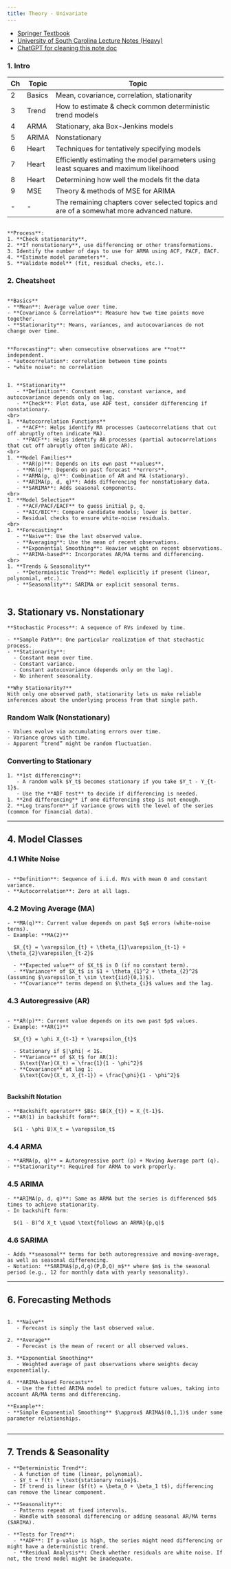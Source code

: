 ```yaml
---
title: Theory - Univariate
---
```


- [Springer Textbook](https://mybiostats.wordpress.com/wp-content/uploads/2015/03/time-series-analysis-with-applications-in-r-cryer-and-chan.pdf)
- [University of South Carolina Lecture Notes (Heavy)](https://people.stat.sc.edu/Tebbs/stat520/f13notes.pdf)
- [ChatGPT for cleaning this note doc](https://chatgpt.com/share/67cdcb8b-2818-8000-978e-1ad36398337a)

### 1. Intro

| Ch  | Topic  | Topic                                                                                    |
| --- | ------ | ---------------------------------------------------------------------------------------- |
| 2   | Basics | Mean, covariance, correlation, stationarity                                              |
| 3   | Trend  | How to estimate & check common deterministic trend models                                |
| 4   | ARMA   | Stationary, aka Box-Jenkins models                                                       |
| 5   | ARIMA  | Nonstationary                                                                            |
| 6   | Heart  | Techniques for tentatively specifying models                                             |
| 7   | Heart  | Efficiently estimating the model parameters using least squares and maximum likelihood   |
| 8   | Heart  | Determining how well the models fit the data                                             |
| 9   | MSE    | Theory & methods of MSE for ARIMA                                                        |
| -   | -      | The remaining chapters cover selected topics and are of a somewhat more advanced nature. |

```ad-sam

**Process**:
1. **Check stationarity**.
2. **If nonstationary**, use differencing or other transformations.
3. Identify the number of days to use for ARMA using ACF, PACF, EACF.
4. **Estimate model parameters**.
5. **Validate model** (fit, residual checks, etc.).

```


### 2. Cheatsheet

```ad-sam

**Basics**
- **Mean**: Average value over time.
- **Covariance & Correlation**: Measure how two time points move together.
- **Stationarity**: Means, variances, and autocovariances do not change over time.


**Forecasting**: when consecutive observations are **not** independent. 
- *autocorrelation*: correlation between time points
- *white noise*: no correlation

```

```ad-sam

1. **Stationarity**
   - **Definition**: Constant mean, constant variance, and autocovariance depends only on lag.  
   - **Check**: Plot data, use ADF test, consider differencing if nonstationary.
<br>
1. **Autocorrelation Functions**  
   - **ACF**: Helps identify MA processes (autocorrelations that cut off abruptly often indicate MA).  
   - **PACF**: Helps identify AR processes (partial autocorrelations that cut off abruptly often indicate AR).
<br>
1. **Model Families**  
   - **AR(p)**: Depends on its own past **values**.  
   - **MA(q)**: Depends on past forecast **errors**.  
   - **ARMA(p, q)**: Combination of AR and MA (stationary).  
   - **ARIMA(p, d, q)**: Adds differencing for nonstationary data.  
   - **SARIMA**: Adds seasonal components.
<br>
1. **Model Selection**  
   - **ACF/PACF/EACF** to guess initial p, q.  
   - **AIC/BIC**: Compare candidate models; lower is better.  
   - Residual checks to ensure white-noise residuals.
<br>
1. **Forecasting**  
   - **Naive**: Use the last observed value.  
   - **Averaging**: Use the mean of recent observations.  
   - **Exponential Smoothing**: Heavier weight on recent observations.  
   - **ARIMA-based**: Incorporates AR/MA terms and differencing.
<br>
1. **Trends & Seasonality**  
   - **Deterministic Trend**: Model explicitly if present (linear, polynomial, etc.).  
   - **Seasonality**: SARIMA or explicit seasonal terms.


```


## 3. **Stationary vs. Nonstationary**

```ad-sam
**Stochastic Process**: A sequence of RVs indexed by time.

- **Sample Path**: One particular realization of that stochastic process.
- **Stationarity**:
  - Constant mean over time.
  - Constant variance.
  - Constant autocovariance (depends only on the lag).
  - No inherent seasonality.

**Why Stationarity?**  
With only one observed path, stationarity lets us make reliable inferences about the underlying process from that single path.

```

### Random Walk (Nonstationary)
```ad-sam
- Values evolve via accumulating errors over time.
- Variance grows with time.
- Apparent “trend” might be random fluctuation.
```

### Converting to Stationary
```ad-sam
1. **1st differencing**:  
   - A random walk $Y_t$ becomes stationary if you take $Y_t - Y_{t-1}$.  
   - Use the **ADF test** to decide if differencing is needed.
1. **2nd differencing** if one differencing step is not enough.  
2. **Log transform** if variance grows with the level of the series (common for financial data).

```

---

## 4. **Model Classes**

### 4.1 White Noise

```ad-sam

- **Definition**: Sequence of i.i.d. RVs with mean 0 and constant variance.
- **Autocorrelation**: Zero at all lags.

```

### 4.2 Moving Average (MA)

```ad-sam
- **MA(q)**: Current value depends on past $q$ errors (white-noise terms).
- Example: **MA(2)**

  $X_{t} = \varepsilon_{t} + \theta_{1}\varepsilon_{t-1} + \theta_{2}\varepsilon_{t-2}$

  - **Expected value** of $X_t$ is 0 (if no constant term).
  - **Variance** of $X_t$ is $1 + \theta_{1}^2 + \theta_{2}^2$ (assuming $\varepsilon_t \sim \text{iid}(0,1)$).
  - **Covariance** terms depend on $\theta_{i}$ values and the lag.

```


### 4.3 Autoregressive (AR)

```ad-sam

- **AR(p)**: Current value depends on its own past $p$ values.
- Example: **AR(1)**

  $X_{t} = \phi X_{t-1} + \varepsilon_{t}$

  - Stationary if $|\phi| < 1$.
  - **Variance** of $X_t$ for AR(1):  
    $\text{Var}(X_t) = \frac{1}{1 - \phi^2}$
  - **Covariance** at lag 1:  
    $\text{Cov}(X_t, X_{t-1}) = \frac{\phi}{1 - \phi^2}$


```

#### Backshift Notation

```ad-sam
- **Backshift operator** $B$: $B(X_{t}) = X_{t-1}$.
- **AR(1) in backshift form**:

  $(1 - \phi B)X_t = \varepsilon_t$

```


### 4.4 ARMA

```ad-sam
- **ARMA(p, q)** = Autoregressive part (p) + Moving Average part (q).
- **Stationarity**: Required for ARMA to work properly.
```

### 4.5 ARIMA

```ad-sam
- **ARIMA(p, d, q)**: Same as ARMA but the series is differenced $d$ times to achieve stationarity.
- In backshift form:

  $(1 - B)^d X_t \quad \text{follows an ARMA}(p,q)$
```


### 4.6 SARIMA

```ad-sam
- Adds **seasonal** terms for both autoregressive and moving-average, as well as seasonal differencing.
- Notation: **SARIMA$(p,d,q)(P,D,Q)_m$** where $m$ is the seasonal period (e.g., 12 for monthly data with yearly seasonality).
```

---


## 6. **Forecasting Methods**

```ad-sam

1. **Naive**  
   - Forecast is simply the last observed value.

2. **Average**  
   - Forecast is the mean of recent or all observed values.

3. **Exponential Smoothing**  
   - Weighted average of past observations where weights decay exponentially.

4. **ARIMA-based Forecasts**  
   - Use the fitted ARIMA model to predict future values, taking into account AR/MA terms and differencing.

**Example**:  
- **Simple Exponential Smoothing** $\approx$ ARIMA$(0,1,1)$ under some parameter relationships.  


```

---

## 7. **Trends & Seasonality**

```ad-sam
- **Deterministic Trend**:  
  - A function of time (linear, polynomial).  
  - $Y_t = f(t) + \text{stationary noise}$.
  - If trend is linear ($f(t) = \beta_0 + \beta_1 t$), differencing can remove the linear component.

- **Seasonality**:  
  - Patterns repeat at fixed intervals.  
  - Handle with seasonal differencing or adding seasonal AR/MA terms (SARIMA).

- **Tests for Trend**:  
  - **ADF**: If p-value is high, the series might need differencing or might have a deterministic trend.  
  - **Residual Analysis**: Check whether residuals are white noise. If not, the trend model might be inadequate.

```


